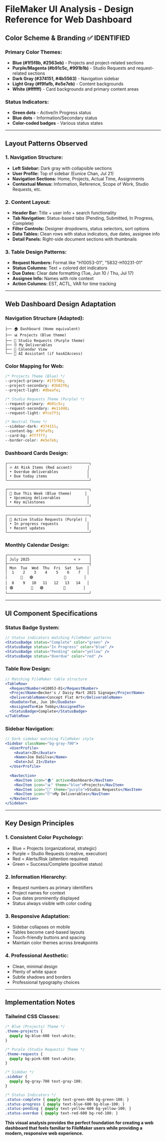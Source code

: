 # FileMaker UI Analysis - Design Reference for Web Dashboard

## Color Scheme & Branding ✅ IDENTIFIED

### Primary Color Themes:
- **Blue (#1f5f8b, #2563eb)** - Projects and project-related sections
- **Purple/Magenta (#b91c5c, #991b1b)** - Studio Requests and request-related sections  
- **Dark Gray (#374151, #4b5563)** - Navigation sidebar
- **Light Gray (#f9fafb, #e5e7eb)** - Content backgrounds
- **White (#ffffff)** - Card backgrounds and primary content areas

### Status Indicators:
- **Green dots** - Active/In Progress status
- **Blue dots** - Information/Secondary status
- **Color-coded badges** - Various status states

---

## Layout Patterns Observed

### 1. Navigation Structure:
- **Left Sidebar:** Dark gray with collapsible sections
- **User Profile:** Top of sidebar (Eunice Chan, Jul 21)
- **Navigation Sections:** Home, Projects, Actual Time, Assignments
- **Contextual Menus:** Information, Reference, Scope of Work, Studio Requests, etc.

### 2. Content Layout:
- **Header Bar:** Title + user info + search functionality
- **Tab Navigation:** Status-based tabs (Pending, Submitted, In Progress, Complete)
- **Filter Controls:** Designer dropdowns, status selectors, sort options
- **Data Tables:** Clean rows with status indicators, due dates, assignee info
- **Detail Panels:** Right-side document sections with thumbnails

### 3. Table Design Patterns:
- **Request Numbers:** Format like "H10053-01", "5832-H10231-01"
- **Status Columns:** Text + colored dot indicators
- **Due Dates:** Clear date formatting (Tue, Jun 10 / Thu, Jul 17)
- **Assignee Info:** Names with role context
- **Action Columns:** EST, ACTL, VAR for time tracking

---

## Web Dashboard Design Adaptation

### Navigation Structure (Adapted):
```
├── 🏠 Dashboard (Home equivalent)
├── 📊 Projects (Blue theme)
├── 🎨 Studio Requests (Purple theme)  
├── ⏰ My Deliverables
├── 📅 Calendar View
└── 🤖 AI Assistant (if hasAIAccess)
```

### Color Mapping for Web:
```css
/* Projects Theme (Blue) */
--project-primary: #1f5f8b;
--project-secondary: #3b82f6;
--project-light: #dbeafe;

/* Studio Requests Theme (Purple) */
--request-primary: #b91c5c;
--request-secondary: #e11d48;
--request-light: #fce7f3;

/* Neutral Theme */
--sidebar-dark: #374151;
--content-bg: #f9fafb;
--card-bg: #ffffff;
--border-color: #e5e7eb;
```

### Dashboard Cards Design:
```
┌─────────────────────────────────────┐
│ 🔥 At Risk Items (Red accent)       │
│ • Overdue deliverables             │
│ • Due today items                  │
└─────────────────────────────────────┘

┌─────────────────────────────────────┐
│ 📅 Due This Week (Blue theme)      │
│ • Upcoming deliverables            │
│ • Key milestones                   │
└─────────────────────────────────────┘

┌─────────────────────────────────────┐
│ 🎨 Active Studio Requests (Purple) │
│ • In progress requests             │
│ • Recent updates                   │
└─────────────────────────────────────┘
```

### Monthly Calendar Design:
```
┌─────────────────────────────────────┐
│ July 2025                    < >    │
├─────────────────────────────────────┤
│ Mon  Tue  Wed  Thu  Fri  Sat  Sun  │
│  1    2    3    4    5    6    7   │
│      🔵   🟣              🔵        │
│  8    9   10   11   12   13   14   │
│ 🟣        🔵   🟣         🔵        │
└─────────────────────────────────────┘
```

---

## UI Component Specifications

### Status Badge System:
```jsx
// Status indicators matching FileMaker patterns
<StatusBadge status="Complete" color="green" />
<StatusBadge status="In Progress" color="blue" />
<StatusBadge status="Pending" color="yellow" />
<StatusBadge status="Overdue" color="red" />
```

### Table Row Design:
```jsx
// Matching FileMaker table structure
<TableRow>
  <RequestNumber>H10053-01</RequestNumber>
  <ProjectName>Becker's / Daisy Mart 2021 Signage</ProjectName>
  <DeliverableName>Concept Flat Art</DeliverableName>
  <DueDate>Tue, Jun 10</DueDate>
  <AssignedTo>Kim Tebby</AssignedTo>
  <StatusBadge>Complete</StatusBadge>
</TableRow>
```

### Sidebar Navigation:
```jsx
// Dark sidebar matching FileMaker style
<Sidebar className="bg-gray-700">
  <UserProfile>
    <Avatar>JD</Avatar>
    <Name>Joe DaSilva</Name>
    <Date>Jul 21</Date>
  </UserProfile>
  
  <NavSection>
    <NavItem icon="🏠" active>Dashboard</NavItem>
    <NavItem icon="📊" theme="blue">Projects</NavItem>
    <NavItem icon="🎨" theme="purple">Studio Requests</NavItem>
    <NavItem icon="⏰">My Deliverables</NavItem>
  </NavSection>
</Sidebar>
```

---

## Key Design Principles

### 1. **Consistent Color Psychology:**
- Blue = Projects (organizational, strategic)
- Purple = Studio Requests (creative, execution)
- Red = Alerts/Risk (attention required)
- Green = Success/Complete (positive status)

### 2. **Information Hierarchy:**
- Request numbers as primary identifiers
- Project names for context
- Due dates prominently displayed
- Status always visible with color coding

### 3. **Responsive Adaptation:**
- Sidebar collapses on mobile
- Tables become card-based layouts
- Touch-friendly buttons and spacing
- Maintain color themes across breakpoints

### 4. **Professional Aesthetic:**
- Clean, minimal design
- Plenty of white space
- Subtle shadows and borders
- Professional typography choices

---

## Implementation Notes

### Tailwind CSS Classes:
```css
/* Blue (Projects) Theme */
.theme-projects {
  @apply bg-blue-600 text-white;
}

/* Purple (Studio Requests) Theme */
.theme-requests {
  @apply bg-pink-600 text-white;
}

/* Sidebar */
.sidebar {
  @apply bg-gray-700 text-gray-100;
}

/* Status Indicators */
.status-complete { @apply text-green-600 bg-green-100; }
.status-progress { @apply text-blue-600 bg-blue-100; }
.status-pending { @apply text-yellow-600 bg-yellow-100; }
.status-overdue { @apply text-red-600 bg-red-100; }
```

**This visual analysis provides the perfect foundation for creating a web dashboard that feels familiar to FileMaker users while providing a modern, responsive web experience.**
